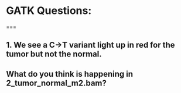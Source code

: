 # GATK Questions:
===

## 1.	We see a C→T variant light up in red for the tumor but not the normal. 
## What do you think is happening in 2_tumor_normal_m2.bam?
